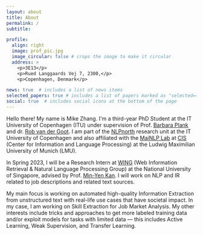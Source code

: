 ```yaml
---
layout: about
title: About
permalink: /
subtitle: 

profile:
  align: right
  image: prof_pic.jpg
  image_circular: false # crops the image to make it circular
  address: >
    <p>3E13</p>
    <p>Rued Langgaards Vej 7, 2300,</p>
    <p>Copenhagen, Denmark</p>

news: true  # includes a list of news items
selected_papers: true # includes a list of papers marked as "selected={true}"
social: true  # includes social icons at the bottom of the page
---
```



Hello there! My name is Mike Zhang. I'm a third-year PhD Student at the IT University of Copenhagen (ITU)
under supervision of Prof. <a href="http://bplank.github.io"><u>Barbara Plank</u></a> and dr. <a href="http://robvanderg.github.io"><u>Rob van der Goot</u></a>. I am part of the
<a href="http://nlpnorth.github.io"><u>NLPnorth</u></a> research unit at the IT University of Copenhagen and also affiliated with
the <a href="https://mainlp.github.io"><u>MaiNLP Lab</u></a> at
<a href="https://www.cis.uni-muenchen.de/ueber_uns/index.html"><u>CIS</u></a> (Center for Information
and Language Processing) at the Ludwig Maximilian University of Munich (LMU).

In Spring 2023, I will be a Research Intern at <a href="https://wing.comp.nus.edu.sg"><u>WING</u></a> (Web Information
Retrieval & Natural Language Processing Group) at the National University of Singapore, advised by Prof.
<a href="https://www.comp.nus.edu.sg/~kanmy/"><u>Min-Yen Kan</u></a>. I will work on NLP and IR related to job descriptions and related text sources.

My main focus is working on automated high-quality Information Extraction from unstructured text with real-life use cases that have societal impact.
In my case, I am working on Skill Extraction for Job Market Analysis.
My other interests include tricks and approaches to get more labeled training data and/or exploit models for tasks with limited data —
this includes Active Learning, Weak Supervision, and Transfer Learning.

